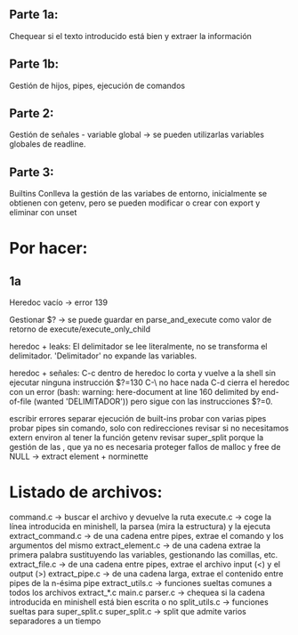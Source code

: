 ## Parte 1a:
Chequear si el texto introducido está bien y extraer la información

## Parte 1b:
Gestión de hijos, pipes, ejecución de comandos

## Parte 2:
Gestión de señales - variable global
-> se pueden utilizarlas variables globales de readline.


## Parte 3:
Builtins
Conlleva la gestión de las variabes de entorno, inicialmente se obtienen con getenv, pero se pueden modificar o crear con export y eliminar con unset


# Por hacer:
## 1a
Heredoc vacío -> error 139


Gestionar $? -> se puede guardar en parse_and_execute como valor de retorno de execute/execute_only_child

heredoc + leaks: El delimitador se lee literalmente, no se transforma el delimitador. 'Delimitador' no expande las variables. 

heredoc + señales:
C-c dentro de heredoc lo corta y vuelve a la shell sin ejecutar ninguna instrucción $?=130
C-\ no hace nada
C-d cierra el heredoc con un error (bash: warning: here-document at line 160 delimited by end-of-file (wanted 'DELIMITADOR')) pero sigue con las instrucciones $?=0.

escribir errores
separar ejecución de built-ins
probar con varias pipes
probar pipes sin comando, solo con redirecciones
revisar si no necesitamos extern environ al tener la función getenv
revisar super_split porque la gestión de las \, que ya no es necesaria
proteger fallos de malloc y free de NULL -> extract element + norminette

# Listado de archivos:
command.c -> buscar el archivo y devuelve la ruta
execute.c -> coge la línea introducida en minishell, la parsea (mira la estructura) y la ejecuta
extract_command.c -> de una cadena entre pipes, extrae el comando y los argumentos del mismo
extract_element.c -> de una cadena extrae la primera palabra sustituyendo las variables, gestionando las comillas, etc.
extract_file.c -> de una cadena entre pipes, extrae el archivo input (<) y el output (>)
extract_pipe.c -> de una cadena larga, extrae el contenido entre pipes de la n-ésima pipe
extract_utils.c -> funciones sueltas comunes a todos los archivos extract_*.c
main.c
parser.c -> chequea si la cadena introducida en minishell está bien escrita o no
split_utils.c -> funciones sueltas para super_split.c
super_split.c -> split que admite varios separadores a un tiempo
